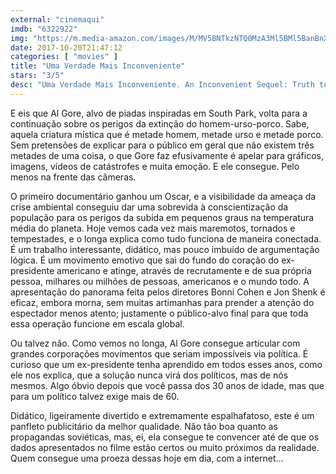 ```yaml
---
external: "cinemaqui"
imdb: "6322922"
img: "https://m.media-amazon.com/images/M/MV5BNTkzNTQ0MzA3Ml5BMl5BanBnXkFtZTgwNzg4OTcyMjI@._V1_SX101_CR0,0,101,150_.jpg"
date: 2017-10-20T21:47:12
categories: [ "movies" ]
title: "Uma Verdade Mais Inconveniente"
stars: "3/5"
desc: "Uma Verdade Mais Inconveniente. An Inconvenient Sequel: Truth to Power (USA, 2017). Dirigido por Bonni Cohen, Jon Shenk. Escrito por Al Gore. Com Al Gore (Himself), George W. Bush (Himself), John Kerry (Himself), Marco Krapels (Himself), Angela Merkel (Herself), Barack Obama (Himself), Vladimir Putin (Himself), Donald J. Trump (Himself), Tom Rielly (Himself)."
---
```

E eis que Al Gore, alvo de piadas inspiradas em South Park, volta para a continuação sobre os perigos da extinção do homem-urso-porco. Sabe, aquela criatura mística que é metade homem, metade urso e metade porco. Sem pretensões de explicar para o público em geral que não existem três metades de uma coisa, o que Gore faz efusivamente é apelar para gráficos, imagens, vídeos de catástrofes e muita emoção. E ele consegue. Pelo menos na frente das câmeras.

O primeiro documentário ganhou um Oscar, e a visibilidade da ameaça da crise ambiental conseguiu dar uma sobrevida à conscientização da população para os perigos da subida em pequenos graus na temperatura média do planeta. Hoje vemos cada vez mais maremotos, tornados e tempestades, e o longa explica como tudo funciona de maneira conectada. É um trabalho interessante, didático, mas pouco imbuído de argumentação lógica. É um movimento emotivo que sai do fundo do coração do ex-presidente americano e atinge, através de recrutamente e de sua própria pessoa, milhares ou milhões de pessoas, americanos e o mundo todo. A apresentação do panorama feita pelos diretores Bonni Cohen e Jon Shenk é eficaz, embora morna, sem muitas artimanhas para prender a atenção do espectador menos atento; justamente o público-alvo final para que toda essa operação funcione em escala global.

Ou talvez não. Como vemos no longa, Al Gore consegue articular com grandes corporações movimentos que seriam impossíveis via política. É curioso que um ex-presidente tenha aprendido em todos esses anos, como ele nos explica, que a solução nunca virá dos políticos, mas de nós mesmos. Algo óbvio depois que você passa dos 30 anos de idade, mas que para um político talvez exige mais de 60.

Didático, ligeiramente divertido e extremamente espalhafatoso, este é um panfleto publicitário da melhor qualidade. Não tão boa quanto as propagandas soviéticas, mas, ei, ela consegue te convencer até de que os dados apresentados no filme estão certos ou muito próximos da realidade. Quem consegue uma proeza dessas hoje em dia, com a internet...
